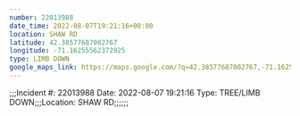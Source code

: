 ```yaml
---
number: 22013988
date_time: 2022-08-07T19:21:16+00:00
location: SHAW RD
latitude: 42.38577687002767
longitude: -71.16255562372925
type: LIMB DOWN
google_maps_link: https://maps.google.com/?q=42.38577687002767,-71.16255562372925
---
```


;;;Incident #: 22013988  Date: 2022-08-07 19:21:16   Type: TREE/LIMB DOWN;;;Location: SHAW RD;;;;;;
